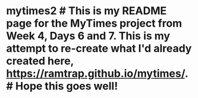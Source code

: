 # mytimes2 # This is my README page for the MyTimes project from Week 4, Days 6 and 7. This is my attempt to re-create what I'd already created here, https://ramtrap.github.io/mytimes/. # Hope this goes well!
